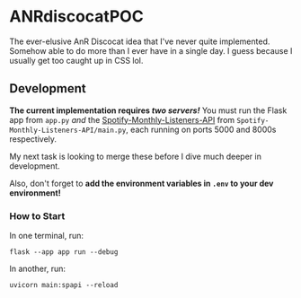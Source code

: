 # ANRdiscocatPOC

The ever-elusive AnR Discocat idea that I've never quite implemented. Somehow able to do more than I ever have in a single day. I guess because I usually get too caught up in CSS lol. 

## Development

**The current implementation requires *two servers!*** You must run the Flask app from `app.py` *and* the [Spotify-Monthly-Listeners-API](https://github.com/toluooshy/Spotify-Monthly-Listeners-API) from `Spotify-Monthly-Listeners-API/main.py`, each running on ports 5000 and 8000s respectively.

My next task is looking to merge these before I dive much deeper in development.

Also, don't forget to **add the environment variables in `.env` to your dev environment!**

### How to Start

In one terminal, run:

`flask --app app run --debug`

In another, run:

`uvicorn main:spapi --reload`